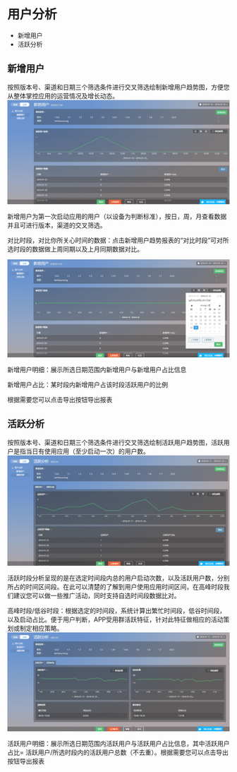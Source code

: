 # 用户分析
* 新增用户
* 活跃分析

## 新增用户

按照版本号、渠道和日期三个筛选条件进行交叉筛选绘制新增用户趋势图，方便您从整体掌控应用的运营情况及增长动态。
![](1111.png)

新增用户为第一次启动应用的用户（以设备为判断标准），按日，周，月查看数据并且可进行版本，渠道的交叉筛选。

对比时段，对比你所关心时间的数据：点击新增用户趋势报表的“对比时段”可对所选时段的数据做上周同期以及上月同期数据对比。

![](01.png)

新增用户明细：展示所选日期范围内新增用户与新增用户占比信息

新增用户占比：某时段内新增用户占该时段活跃用户的比例

根据需要您可以点击导出按钮导出报表

## 活跃分析
按照版本号、渠道和日期三个筛选条件进行交叉筛选绘制活跃用户趋势图，活跃用户是指当日有使用应用（至少启动一次）的用户数。
![](hy02.png)


活跃时段分析呈现的是在选定时间段内总的用户启动次数，以及活跃用户数，分别所占的时间区间段。在此可以清楚的了解到用户使用应用时间区间，在高峰时段我们建议您可以做一些推广活动，同时支持自选时间段数据比对。

高峰时段/低谷时段：根据选定的时间段，系统计算出繁忙时间段，低谷时间段，以及启动占比。便于用户判断，APP受用群活跃特征，针对此特征做相应的活动策划或制定相应策略。
![](hy003.png)

活跃用户明细：展示所选日期范围内活跃用户与活跃用户占比信息，其中活跃用户占比= 活跃用户/所选时段内的活跃用户总数（不去重）。根据需要您可以点击导出按钮导出报表



 



